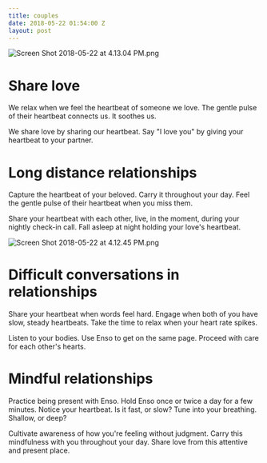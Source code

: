 ```yaml
---
title: couples
date: 2018-05-22 01:54:00 Z
layout: post
---
```


![Screen Shot 2018-05-22 at 4.13.04 PM.png](/uploads/Screen%20Shot%202018-05-22%20at%204.13.04%20PM.png)

# Share love

We relax when we feel the heartbeat of someone we love. The gentle pulse of their heartbeat connects us. It soothes us.

We share love by sharing our heartbeat. Say "I love you" by giving your heartbeat to your partner.

# Long distance relationships  

Capture the heartbeat of your beloved. Carry it throughout your day. Feel the gentle pulse of their heartbeat when you miss them. 

Share your heartbeat with each other, live, in the moment, during your nightly check-in call. Fall asleep at night holding your love's heartbeat.

![Screen Shot 2018-05-22 at 4.12.45 PM.png](/uploads/Screen%20Shot%202018-05-22%20at%204.12.45%20PM.png)

# Difficult conversations in relationships

Share your heartbeat when words feel hard. Engage when both of you have slow, steady heartbeats. Take the time to relax when your heart rate spikes. 

Listen to your bodies. Use Enso to get on the same page. Proceed with care for each other's hearts.

# Mindful relationships 

Practice being present with Enso. Hold Enso once or twice a day for a few minutes. Notice your heartbeat. Is it fast, or slow? Tune into your breathing. Shallow, or deep?

Cultivate awareness of how you're feeling without judgment. Carry this mindfulness with you throughout your day. Share love from this attentive and present place. 